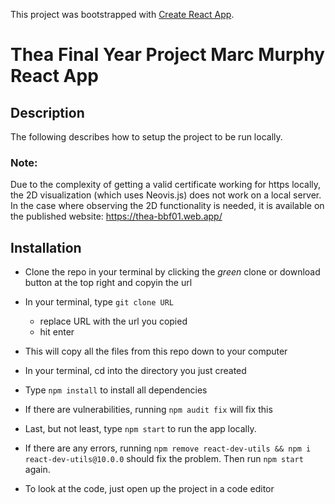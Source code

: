 This project was bootstrapped with [Create React App](https://github.com/facebook/create-react-app).

# Thea Final Year Project Marc Murphy React App

## Description

The following describes how to setup the project to be run locally. 

### Note:
Due to the complexity of getting a valid certificate working for https locally, the 2D visualization (which uses Neovis.js) does not work on a local server.
In the case where observing the 2D functionality is needed, it is available on the published website: https://thea-bbf01.web.app/

## Installation
- Clone the repo in your terminal by clicking the _green_ clone or download button at the top right and copyin the url
- In your terminal, type ```git clone URL```
  - replace URL with the url you copied
  - hit enter
- This will copy all the files from this repo down to your computer
- In your terminal, cd into the directory you just created
- Type ```npm install``` to install all dependencies
- If there are vulnerabilities, running ```npm audit fix``` will fix this
- Last, but not least, type ```npm start``` to run the app locally.
- If there are any errors, running ```npm remove react-dev-utils && npm i react-dev-utils@10.0.0``` should fix the problem. Then run ```npm start``` again.

- To look at the code, just open up the project in a code editor